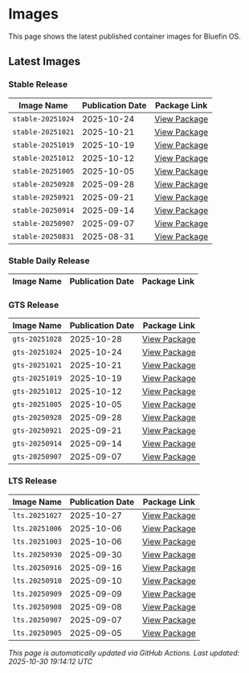 # Images

This page shows the latest published container images for Bluefin OS.

## Latest Images

### Stable Release

<!-- STABLE_IMAGES_START -->

| Image Name        | Publication Date | Package Link                                                               |
| ----------------- | ---------------- | -------------------------------------------------------------------------- |
| `stable-20251024` | 2025-10-24       | [View Package](https://github.com/ublue-os/bluefin/pkgs/container/bluefin) |
| `stable-20251021` | 2025-10-21       | [View Package](https://github.com/ublue-os/bluefin/pkgs/container/bluefin) |
| `stable-20251019` | 2025-10-19       | [View Package](https://github.com/ublue-os/bluefin/pkgs/container/bluefin) |
| `stable-20251012` | 2025-10-12       | [View Package](https://github.com/ublue-os/bluefin/pkgs/container/bluefin) |
| `stable-20251005` | 2025-10-05       | [View Package](https://github.com/ublue-os/bluefin/pkgs/container/bluefin) |
| `stable-20250928` | 2025-09-28       | [View Package](https://github.com/ublue-os/bluefin/pkgs/container/bluefin) |
| `stable-20250921` | 2025-09-21       | [View Package](https://github.com/ublue-os/bluefin/pkgs/container/bluefin) |
| `stable-20250914` | 2025-09-14       | [View Package](https://github.com/ublue-os/bluefin/pkgs/container/bluefin) |
| `stable-20250907` | 2025-09-07       | [View Package](https://github.com/ublue-os/bluefin/pkgs/container/bluefin) |
| `stable-20250831` | 2025-08-31       | [View Package](https://github.com/ublue-os/bluefin/pkgs/container/bluefin) |

<!-- STABLE_IMAGES_END -->

### Stable Daily Release

<!-- STABLE_DAILY_IMAGES_START -->

| Image Name | Publication Date | Package Link |
| ---------- | ---------------- | ------------ |

<!-- STABLE_DAILY_IMAGES_END -->

### GTS Release

<!-- GTS_IMAGES_START -->

| Image Name     | Publication Date | Package Link                                                               |
| -------------- | ---------------- | -------------------------------------------------------------------------- |
| `gts-20251028` | 2025-10-28       | [View Package](https://github.com/ublue-os/bluefin/pkgs/container/bluefin) |
| `gts-20251024` | 2025-10-24       | [View Package](https://github.com/ublue-os/bluefin/pkgs/container/bluefin) |
| `gts-20251021` | 2025-10-21       | [View Package](https://github.com/ublue-os/bluefin/pkgs/container/bluefin) |
| `gts-20251019` | 2025-10-19       | [View Package](https://github.com/ublue-os/bluefin/pkgs/container/bluefin) |
| `gts-20251012` | 2025-10-12       | [View Package](https://github.com/ublue-os/bluefin/pkgs/container/bluefin) |
| `gts-20251005` | 2025-10-05       | [View Package](https://github.com/ublue-os/bluefin/pkgs/container/bluefin) |
| `gts-20250928` | 2025-09-28       | [View Package](https://github.com/ublue-os/bluefin/pkgs/container/bluefin) |
| `gts-20250921` | 2025-09-21       | [View Package](https://github.com/ublue-os/bluefin/pkgs/container/bluefin) |
| `gts-20250914` | 2025-09-14       | [View Package](https://github.com/ublue-os/bluefin/pkgs/container/bluefin) |
| `gts-20250907` | 2025-09-07       | [View Package](https://github.com/ublue-os/bluefin/pkgs/container/bluefin) |

<!-- GTS_IMAGES_END -->

### LTS Release

<!-- LTS_IMAGES_START -->

| Image Name     | Publication Date | Package Link                                                                       |
| -------------- | ---------------- | ---------------------------------------------------------------------------------- |
| `lts.20251027` | 2025-10-27       | [View Package](https://github.com/ublue-os/bluefin-lts/pkgs/container/bluefin-lts) |
| `lts.20251006` | 2025-10-06       | [View Package](https://github.com/ublue-os/bluefin-lts/pkgs/container/bluefin-lts) |
| `lts.20251003` | 2025-10-06       | [View Package](https://github.com/ublue-os/bluefin-lts/pkgs/container/bluefin-lts) |
| `lts.20250930` | 2025-09-30       | [View Package](https://github.com/ublue-os/bluefin-lts/pkgs/container/bluefin-lts) |
| `lts.20250916` | 2025-09-16       | [View Package](https://github.com/ublue-os/bluefin-lts/pkgs/container/bluefin-lts) |
| `lts.20250910` | 2025-09-10       | [View Package](https://github.com/ublue-os/bluefin-lts/pkgs/container/bluefin-lts) |
| `lts.20250909` | 2025-09-09       | [View Package](https://github.com/ublue-os/bluefin-lts/pkgs/container/bluefin-lts) |
| `lts.20250908` | 2025-09-08       | [View Package](https://github.com/ublue-os/bluefin-lts/pkgs/container/bluefin-lts) |
| `lts.20250907` | 2025-09-07       | [View Package](https://github.com/ublue-os/bluefin-lts/pkgs/container/bluefin-lts) |
| `lts.20250905` | 2025-09-05       | [View Package](https://github.com/ublue-os/bluefin-lts/pkgs/container/bluefin-lts) |

<!-- LTS_IMAGES_END -->

<!-- LAST_UPDATE -->

_This page is automatically updated via GitHub Actions. Last updated: 2025-10-30 19:14:12 UTC_
